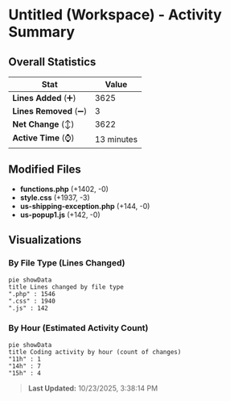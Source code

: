 # Untitled (Workspace) - Activity Summary 

## Overall Statistics

| Stat                   | Value                                                             |
| ---------------------- | ----------------------------------------------------------------- |
| **Lines Added** (➕)   | 3625                                          |
| **Lines Removed** (➖) | 3                                        |
| **Net Change** (↕)    | 3622                |
| **Active Time** (⌚)   | 13 minutes |


## Modified Files
- **functions.php** (+1402, -0)
- **style.css** (+1937, -3)
- **us-shipping-exception.php** (+144, -0)
- **us-popup1.js** (+142, -0)

## Visualizations

### By File Type (Lines Changed)

```mermaid
pie showData
title Lines changed by file type
".php" : 1546
".css" : 1940
".js" : 142
```

### By Hour (Estimated Activity Count)

```mermaid
pie showData
title Coding activity by hour (count of changes)
"11h" : 1
"14h" : 7
"15h" : 4
```


> **Last Updated:** 10/23/2025, 3:38:14 PM